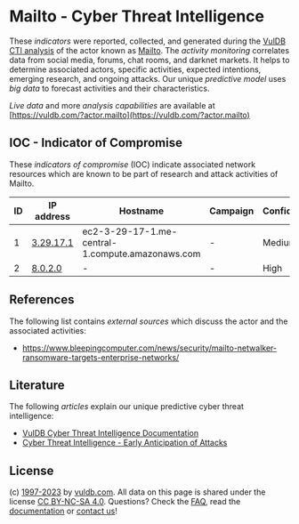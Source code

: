 # Mailto - Cyber Threat Intelligence

These _indicators_ were reported, collected, and generated during the [VulDB CTI analysis](https://vuldb.com/?kb.cti) of the actor known as [Mailto](https://vuldb.com/?actor.mailto). The _activity monitoring_ correlates data from social media, forums, chat rooms, and darknet markets. It helps to determine associated actors, specific activities, expected intentions, emerging research, and ongoing attacks. Our unique _predictive model_ uses _big data_ to forecast activities and their characteristics.

_Live data_ and more _analysis capabilities_ are available at [https://vuldb.com/?actor.mailto](https://vuldb.com/?actor.mailto)

## IOC - Indicator of Compromise

These _indicators of compromise_ (IOC) indicate associated network resources which are known to be part of research and attack activities of Mailto.

ID | IP address | Hostname | Campaign | Confidence
-- | ---------- | -------- | -------- | ----------
1 | [3.29.17.1](https://vuldb.com/?ip.3.29.17.1) | ec2-3-29-17-1.me-central-1.compute.amazonaws.com | - | Medium
2 | [8.0.2.0](https://vuldb.com/?ip.8.0.2.0) | - | - | High

## References

The following list contains _external sources_ which discuss the actor and the associated activities:

* https://www.bleepingcomputer.com/news/security/mailto-netwalker-ransomware-targets-enterprise-networks/

## Literature

The following _articles_ explain our unique predictive cyber threat intelligence:

* [VulDB Cyber Threat Intelligence Documentation](https://vuldb.com/?kb.cti)
* [Cyber Threat Intelligence - Early Anticipation of Attacks](https://www.scip.ch/en/?labs.20201022)

## License

(c) [1997-2023](https://vuldb.com/?kb.changelog) by [vuldb.com](https://vuldb.com/?kb.about). All data on this page is shared under the license [CC BY-NC-SA 4.0](https://creativecommons.org/licenses/by-nc-sa/4.0/). Questions? Check the [FAQ](https://vuldb.com/?kb.faq), read the [documentation](https://vuldb.com/?kb) or [contact us](https://vuldb.com/?contact)!

